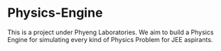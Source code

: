 # Physics-Engine

This is a project under Phyeng Laboratories. We aim to build a Physics Engine for simulating every kind of Physics Problem for JEE aspirants.  
